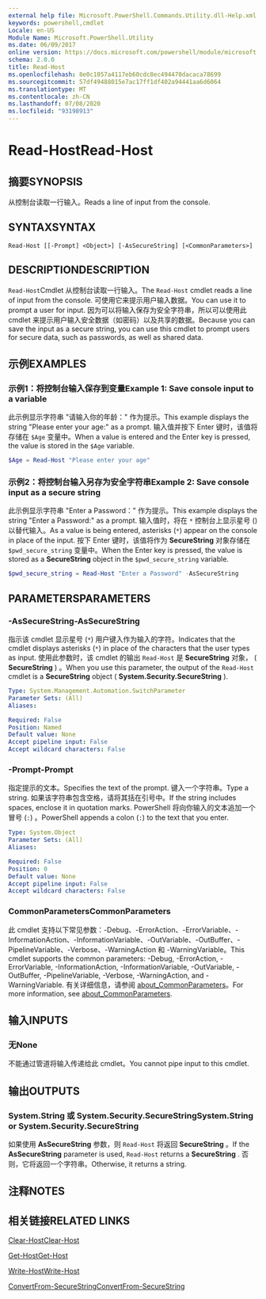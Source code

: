 ```yaml
---
external help file: Microsoft.PowerShell.Commands.Utility.dll-Help.xml
keywords: powershell,cmdlet
Locale: en-US
Module Name: Microsoft.PowerShell.Utility
ms.date: 06/09/2017
online version: https://docs.microsoft.com/powershell/module/microsoft.powershell.utility/read-host?view=powershell-6&WT.mc_id=ps-gethelp
schema: 2.0.0
title: Read-Host
ms.openlocfilehash: 8e0c1057a4117eb60cdc8ec494470dacaca78699
ms.sourcegitcommit: 57df49488015e7ac17ff1df402a94441aa6d6064
ms.translationtype: MT
ms.contentlocale: zh-CN
ms.lasthandoff: 07/08/2020
ms.locfileid: "93198913"
---
```

# <span data-ttu-id="a7276-103">Read-Host</span><span class="sxs-lookup"><span data-stu-id="a7276-103">Read-Host</span></span>

## <span data-ttu-id="a7276-104">摘要</span><span class="sxs-lookup"><span data-stu-id="a7276-104">SYNOPSIS</span></span>
<span data-ttu-id="a7276-105">从控制台读取一行输入。</span><span class="sxs-lookup"><span data-stu-id="a7276-105">Reads a line of input from the console.</span></span>

## <span data-ttu-id="a7276-106">SYNTAX</span><span class="sxs-lookup"><span data-stu-id="a7276-106">SYNTAX</span></span>

```
Read-Host [[-Prompt] <Object>] [-AsSecureString] [<CommonParameters>]
```

## <span data-ttu-id="a7276-107">DESCRIPTION</span><span class="sxs-lookup"><span data-stu-id="a7276-107">DESCRIPTION</span></span>

<span data-ttu-id="a7276-108">`Read-Host`Cmdlet 从控制台读取一行输入。</span><span class="sxs-lookup"><span data-stu-id="a7276-108">The `Read-Host` cmdlet reads a line of input from the console.</span></span> <span data-ttu-id="a7276-109">可使用它来提示用户输入数据。</span><span class="sxs-lookup"><span data-stu-id="a7276-109">You can use it to prompt a user for input.</span></span> <span data-ttu-id="a7276-110">因为可以将输入保存为安全字符串，所以可以使用此 cmdlet 来提示用户输入安全数据（如密码）以及共享的数据。</span><span class="sxs-lookup"><span data-stu-id="a7276-110">Because you can save the input as a secure string, you can use this cmdlet to prompt users for secure data, such as passwords, as well as shared data.</span></span>

## <span data-ttu-id="a7276-111">示例</span><span class="sxs-lookup"><span data-stu-id="a7276-111">EXAMPLES</span></span>

### <span data-ttu-id="a7276-112">示例1：将控制台输入保存到变量</span><span class="sxs-lookup"><span data-stu-id="a7276-112">Example 1: Save console input to a variable</span></span>

<span data-ttu-id="a7276-113">此示例显示字符串 "请输入你的年龄：" 作为提示。</span><span class="sxs-lookup"><span data-stu-id="a7276-113">This example displays the string "Please enter your age:" as a prompt.</span></span> <span data-ttu-id="a7276-114">输入值并按下 Enter 键时，该值将存储在 `$Age` 变量中。</span><span class="sxs-lookup"><span data-stu-id="a7276-114">When a value is entered and the Enter key is pressed, the value is stored in the `$Age` variable.</span></span>

```powershell
$Age = Read-Host "Please enter your age"
```

### <span data-ttu-id="a7276-115">示例2：将控制台输入另存为安全字符串</span><span class="sxs-lookup"><span data-stu-id="a7276-115">Example 2: Save console input as a secure string</span></span>

<span data-ttu-id="a7276-116">此示例显示字符串 "Enter a Password：" 作为提示。</span><span class="sxs-lookup"><span data-stu-id="a7276-116">This example displays the string "Enter a Password:" as a prompt.</span></span> <span data-ttu-id="a7276-117">输入值时，将在 `*` 控制台上显示星号 () 以替代输入。</span><span class="sxs-lookup"><span data-stu-id="a7276-117">As a value is being entered, asterisks (`*`) appear on the console in place of the input.</span></span> <span data-ttu-id="a7276-118">按下 Enter 键时，该值将作为 **SecureString** 对象存储在 `$pwd_secure_string` 变量中。</span><span class="sxs-lookup"><span data-stu-id="a7276-118">When the Enter key is pressed, the value is stored as a **SecureString** object in the `$pwd_secure_string` variable.</span></span>

```powershell
$pwd_secure_string = Read-Host "Enter a Password" -AsSecureString
```

## <span data-ttu-id="a7276-119">PARAMETERS</span><span class="sxs-lookup"><span data-stu-id="a7276-119">PARAMETERS</span></span>

### <span data-ttu-id="a7276-120">-AsSecureString</span><span class="sxs-lookup"><span data-stu-id="a7276-120">-AsSecureString</span></span>

<span data-ttu-id="a7276-121">指示该 cmdlet 显示星号 (`*`) 用户键入作为输入的字符。</span><span class="sxs-lookup"><span data-stu-id="a7276-121">Indicates that the cmdlet displays asterisks (`*`) in place of the characters that the user types as input.</span></span> <span data-ttu-id="a7276-122">使用此参数时，该 cmdlet 的输出 `Read-Host` 是 **SecureString** 对象， ( **SecureString** ) 。</span><span class="sxs-lookup"><span data-stu-id="a7276-122">When you use this parameter, the output of the `Read-Host` cmdlet is a **SecureString** object ( **System.Security.SecureString** ).</span></span>

```yaml
Type: System.Management.Automation.SwitchParameter
Parameter Sets: (All)
Aliases:

Required: False
Position: Named
Default value: None
Accept pipeline input: False
Accept wildcard characters: False
```

### <span data-ttu-id="a7276-123">-Prompt</span><span class="sxs-lookup"><span data-stu-id="a7276-123">-Prompt</span></span>

<span data-ttu-id="a7276-124">指定提示的文本。</span><span class="sxs-lookup"><span data-stu-id="a7276-124">Specifies the text of the prompt.</span></span>
<span data-ttu-id="a7276-125">键入一个字符串。</span><span class="sxs-lookup"><span data-stu-id="a7276-125">Type a string.</span></span>
<span data-ttu-id="a7276-126">如果该字符串包含空格，请将其括在引号中。</span><span class="sxs-lookup"><span data-stu-id="a7276-126">If the string includes spaces, enclose it in quotation marks.</span></span>
<span data-ttu-id="a7276-127">PowerShell 将向你输入的文本追加一个冒号 (`:`) 。</span><span class="sxs-lookup"><span data-stu-id="a7276-127">PowerShell appends a colon (`:`) to the text that you enter.</span></span>

```yaml
Type: System.Object
Parameter Sets: (All)
Aliases:

Required: False
Position: 0
Default value: None
Accept pipeline input: False
Accept wildcard characters: False
```

### <span data-ttu-id="a7276-128">CommonParameters</span><span class="sxs-lookup"><span data-stu-id="a7276-128">CommonParameters</span></span>

<span data-ttu-id="a7276-129">此 cmdlet 支持以下常见参数：-Debug、-ErrorAction、-ErrorVariable、-InformationAction、-InformationVariable、-OutVariable、-OutBuffer、-PipelineVariable、-Verbose、-WarningAction 和 -WarningVariable。</span><span class="sxs-lookup"><span data-stu-id="a7276-129">This cmdlet supports the common parameters: -Debug, -ErrorAction, -ErrorVariable, -InformationAction, -InformationVariable, -OutVariable, -OutBuffer, -PipelineVariable, -Verbose, -WarningAction, and -WarningVariable.</span></span> <span data-ttu-id="a7276-130">有关详细信息，请参阅 [about_CommonParameters](https://go.microsoft.com/fwlink/?LinkID=113216)。</span><span class="sxs-lookup"><span data-stu-id="a7276-130">For more information, see [about_CommonParameters](https://go.microsoft.com/fwlink/?LinkID=113216).</span></span>

## <span data-ttu-id="a7276-131">输入</span><span class="sxs-lookup"><span data-stu-id="a7276-131">INPUTS</span></span>

### <span data-ttu-id="a7276-132">无</span><span class="sxs-lookup"><span data-stu-id="a7276-132">None</span></span>

<span data-ttu-id="a7276-133">不能通过管道将输入传递给此 cmdlet。</span><span class="sxs-lookup"><span data-stu-id="a7276-133">You cannot pipe input to this cmdlet.</span></span>

## <span data-ttu-id="a7276-134">输出</span><span class="sxs-lookup"><span data-stu-id="a7276-134">OUTPUTS</span></span>

### <span data-ttu-id="a7276-135">System.String 或 System.Security.SecureString</span><span class="sxs-lookup"><span data-stu-id="a7276-135">System.String or System.Security.SecureString</span></span>

<span data-ttu-id="a7276-136">如果使用 **AsSecureString** 参数，则 `Read-Host` 将返回 **SecureString** 。</span><span class="sxs-lookup"><span data-stu-id="a7276-136">If the **AsSecureString** parameter is used, `Read-Host` returns a **SecureString** .</span></span> <span data-ttu-id="a7276-137">否则，它将返回一个字符串。</span><span class="sxs-lookup"><span data-stu-id="a7276-137">Otherwise, it returns a string.</span></span>

## <span data-ttu-id="a7276-138">注释</span><span class="sxs-lookup"><span data-stu-id="a7276-138">NOTES</span></span>

## <span data-ttu-id="a7276-139">相关链接</span><span class="sxs-lookup"><span data-stu-id="a7276-139">RELATED LINKS</span></span>

[<span data-ttu-id="a7276-140">Clear-Host</span><span class="sxs-lookup"><span data-stu-id="a7276-140">Clear-Host</span></span>](../microsoft.powershell.core/clear-host.md)

[<span data-ttu-id="a7276-141">Get-Host</span><span class="sxs-lookup"><span data-stu-id="a7276-141">Get-Host</span></span>](Get-Host.md)

[<span data-ttu-id="a7276-142">Write-Host</span><span class="sxs-lookup"><span data-stu-id="a7276-142">Write-Host</span></span>](Write-Host.md)

[<span data-ttu-id="a7276-143">ConvertFrom-SecureString</span><span class="sxs-lookup"><span data-stu-id="a7276-143">ConvertFrom-SecureString</span></span>](../Microsoft.PowerShell.Security/ConvertFrom-SecureString.md)
